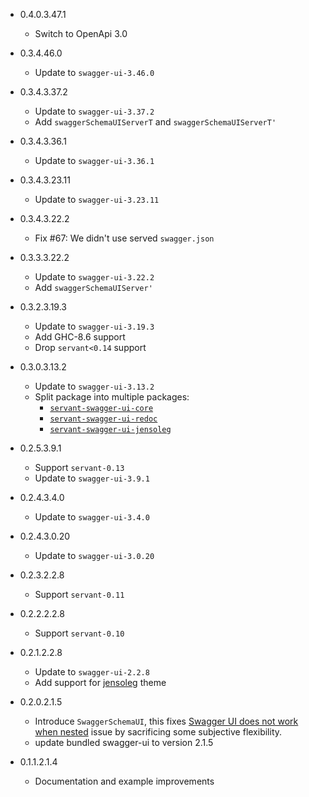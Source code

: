 - 0.4.0.3.47.1
    - Switch to OpenApi 3.0

- 0.3.4.46.0
    - Update to `swagger-ui-3.46.0`

- 0.3.4.3.37.2
    - Update to `swagger-ui-3.37.2`
	- Add `swaggerSchemaUIServerT` and `swaggerSchemaUIServerT'`

- 0.3.4.3.36.1
    - Update to `swagger-ui-3.36.1`

- 0.3.4.3.23.11
    - Update to `swagger-ui-3.23.11`

- 0.3.4.3.22.2
    - Fix #67: We didn't use served `swagger.json`

- 0.3.3.3.22.2
    - Update to `swagger-ui-3.22.2`
    - Add `swaggerSchemaUIServer'`

- 0.3.2.3.19.3
    - Update to `swagger-ui-3.19.3`
    - Add GHC-8.6 support
    - Drop `servant<0.14` support

- 0.3.0.3.13.2
    - Update to `swagger-ui-3.13.2`
    - Split package into multiple packages:
        - [`servant-swagger-ui-core`](http://hackage.haskell.org/package/servant-swagger-ui-core)
        - [`servant-swagger-ui-redoc`](http://hackage.haskell.org/package/servant-swagger-ui-redoc)
        - [`servant-swagger-ui-jensoleg`](http://hackage.haskell.org/package/servant-swagger-ui-jensoleg)

- 0.2.5.3.9.1
    - Support `servant-0.13`
    - Update to `swagger-ui-3.9.1`

- 0.2.4.3.4.0
    - Update to `swagger-ui-3.4.0`

- 0.2.4.3.0.20
    - Update to `swagger-ui-3.0.20`

- 0.2.3.2.2.8
    - Support `servant-0.11`

- 0.2.2.2.2.8
    - Support `servant-0.10`

- 0.2.1.2.2.8
    - Update to `swagger-ui-2.2.8`
    - Add support for [jensoleg](https://github.com/jensoleg/swagger-ui>) theme

- 0.2.0.2.1.5

    - Introduce `SwaggerSchemaUI`, this fixes
      [Swagger UI does not work when nested](https://github.com/phadej/servant-swagger-ui/issues/8) issue
      by sacrificing some subjective flexibility.
    - update bundled swagger-ui to version 2.1.5

- 0.1.1.2.1.4

    - Documentation and example improvements
